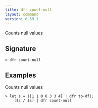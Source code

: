 ```yaml
---
title: dfr count-null
layout: command
version: 0.59.1
---
```


Counts null values

## Signature

```> dfr count-null ```

## Examples

Counts null values
```shell
> let s = ([1 1 0 0 3 3 4] | dfr to-df);
    ($s / $s) | dfr count-null
```
